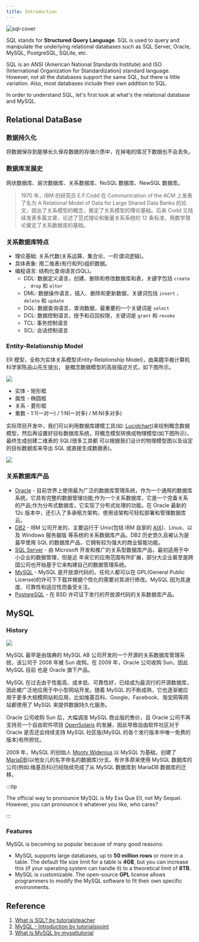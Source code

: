 ```yaml
---
title: Introduction
---
```


<Img src='https://cosmos-x.oss-cn-hangzhou.aliyuncs.com/sql-cover.png' alt='sql-cover'/>

SQL stands for **Structured Query Language**. SQL is used to query and manipulate the underlying relational databases such as SQL Server, Oracle, MySQL, PostgreSQL, SQLite, etc.

SQL is an ANSI (American National Standards Institute) and ISO (International Organization for Standardization) standard language. However, not all the databases support the same SQL, but there is little variation. Also, most databases include their own addition to SQL.

In order to understand SQL, let's first look at what's the relational database and MySQL.

## Relational DataBase

### 数据持久化

将数据保存到能够⻓久保存数据的存储介质中，在掉电的情况下数据也不会丢失。

### 数据库发展史

网状数据库、层次数据库、关系数据库、NoSQL 数据库、NewSQL 数据库。

> 1970 年，IBM 的研究员 E.F.Codd 在 Communication of the ACM 上发表了名为 A Relational Model of Data for Large Shared Data Banks 的论文，提出了关系模型的概念，奠定了关系模型的理论基础。后来 Codd 又陆续发表多篇文章，论述了范式理论和衡量关系系统的 12 条标准，用数学理论奠定了关系数据库的基础。

### 关系数据库特点

- 理论基础: 关系代数(关系运算、集合论、一阶谓词逻辑)。
- 具体表象: 用二维表(有行和列)组织数据。
- 编程语言: 结构化查询语言(SQL)。
  - DDL: 数据定义语言，创建、删除和修改数据库和表，关键字包括 `create` 、 `drop` 和 `alter`
  - DML: 数据操作语言，插入、删除和更新数据，关键词包括 `insert` 、 `delete` 和 `update`
  - DQL: 数据查询语言，查询数据，最重要的一个关键词是 `select`
  - DCL: 数据控制语言，授予和召回权限，关键词是 `grant` 和 `revoke`
  - TCL: 事务控制语言
  - SCL: 会话控制语言

### Entity-Relationship Model

ER 模型，全称为实体关系模型(Entity-Relationship Model)，由美籍华裔计算机科学家陈品山先生提出， 是概念数据模型的高层描述方式，如下图所示。

<Img w="660" src='https://cosmos-x.oss-cn-hangzhou.aliyuncs.com/Giz8wC.png' />

- 实体 - 矩形框
- 属性 - 椭圆框
- 关系 - 菱形框
- 重数 - 1:1(一对一) / 1:N(一对多) / M:N(多对多)

实际项目开发中，我们可以利用数据库建模工具(如: [Lucidchart](https://www.lucidchart.com/pages/examples/er-diagram-tool))来绘制概念数据模型，然后再设置好目标数据库系统，将概念模型转换成物理模型(如下图所示)，最终生成创建二维表的 SQL(很多工具都 可以根据我们设计的物理模型图以及设定的目标数据库来导出 SQL 或直接生成数据表)。

<Img src='https://cosmos-x.oss-cn-hangzhou.aliyuncs.com/WlpsyW.png' />

### 关系数据库产品

- [Oracle](https://www.oracle.com/index.html) - 目前世界上使用最为广泛的数据库管理系统，作为一个通用的数据库系统，它具有完整的数据管理功能;作为一个关系数据库，它是一个完备关系的产品;作为分布式数据库，它实现了分布式处理的功能。在 Oracle 最新的 12c 版本中，还引入了多承租方架构，使用该架构可轻松部署和管理数据库 云。
- [DB2](https://www.ibm.com/analytics/us/en/db2/) - IBM 公司开发的、主要运行于 Unix(包括 IBM 自家的 [AIX](https://zh.wikipedia.org/wiki/AIX))、Linux、以及 Windows 服务器版 等系统的关系数据库产品。DB2 历史悠久且被认为是最早使用 SQL 的数据库产品，它拥有较为强大的商业智能功能。
- [SQL Server](https://www.microsoft.com/en-us/sql-server/) - 由 Microsoft 开发和推广的关系型数据库产品，最初适用于中小企业的数据管理，但是近 年来它的应用范围有所扩展，部分大企业甚至是跨国公司也开始基于它来构建自己的数据管理系统。
- [MySQL](https://www.mysql.com/) - MySQL 是开放源代码的，任何人都可以在 GPL(General Public License)的许可下下载并根据个性化的需要对其进行修改。MySQL 因为其速度、可靠性和适应性而备受关注。
- [PostgreSQL](https://www.postgresql.org/) - 在 BSD 许可证下发行的开放源代码的关系数据库产品。

## MySQL

### History

<Img w='200' float='right' legend='Monty Widenius' src='https://cosmos-x.oss-cn-hangzhou.aliyuncs.com/p1DDll.jpg' />

MySQL 最早是由瑞典的 MySQL AB 公司开发的一个开源的关系数据库管理系统，该公司于 2008 年被 Sun 收购。在 2009 年，Oracle 公司收购 Sun，因此 MySQL 目前 也是 Oracle 旗下产品。

MySQL 在过去由于性能高、成本低、可靠性好，已经成为最流行的开源数据库，因此被广泛地应用于中小型网站开发。随着 MySQL 的不断成熟，它也逐渐被应用于更多大规模网站和应用，比如维基百科、Google、Facebook、淘宝网等网站都使用了 MySQL 来提供数据持久化服务。

Oracle 公司收购 Sun 后，大幅调涨 MySQL 商业版的售价，且 Oracle 公司不再支持另一个自由软件项目 [OpenSolaris](https://zh.wikipedia.org/wiki/OpenSolaris) 的发展，因此导致自由软件社区对于 Oracle 是否还会持续支持 MySQL 社区版(MySQL 的各个发行版本中唯一免费的版本)有所担忧。

2009 年，MySQL 的创始人 [Monty Widenius](https://en.wikipedia.org/wiki/Michael_Widenius) 以 MySQL 为基础，创建了 [MariaDB](https://zh.wikipedia.org/wiki/MariaDB)(以他女儿的名字命名的数据库)分支。有许多原来使用 MySQL 数据库的公司(例如:维基百科)已经陆续完成了从 MySQL 数据库到 MariaDB 数据库的迁移。

:::tip

The official way to pronounce MySQL is My Ess Que Ell, not My Sequel. However, you can pronounce it whatever you like, who cares?

:::

### Features

MySQL is becoming so popular because of many good reasons:

- MySQL supports large databases, up to **50 million rows** or more in a table. The default file size limit for a table is **4GB**, but you can increase this (if your operating system can handle it) to a theoretical limit of **8TB**.
- MySQL is customizable. The open-source **GPL** license allows programmers to modify the MySQL software to fit their own specific environments.

## Reference

1. [What is SQL? by tutorialsteacher](https://www.tutorialsteacher.com/sql/what-is-sql)
2. [MySQL - Introduction by tutorialspoint](https://www.tutorialspoint.com/mysql/mysql-introduction.htm)
3. [What Is MySQL by mysqltutorial](https://www.mysqltutorial.org/what-is-mysql/)

